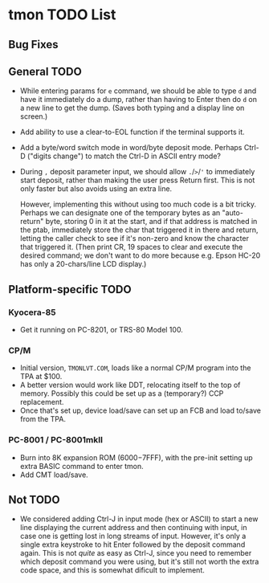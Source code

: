 tmon TODO List
==============

Bug Fixes
---------


General TODO
------------

- While entering params for `e` command, we should be able to type `d` and
  have it immediately do a dump, rather than having to Enter then do `d` on
  a new line to get the dump. (Saves both typing and a display line on
  screen.)

- Add ability to use a clear-to-EOL function if the terminal supports it.

- Add a byte/word switch mode in word/byte deposit mode. Perhaps Ctrl-D
  ("digits change") to match the Ctrl-D in ASCII entry mode?

- During `,` deposit parameter input, we should allow `.`/`>`/`'` to
  immediately start deposit, rather than making the user press Return
  first. This is not only faster but also avoids using an extra line.

  However, implementing this without using too much code is a bit tricky.
  Perhaps we can designate one of the temporary bytes as an "auto-return"
  byte, storing 0 in it at the start, and if that address is matched in the
  ptab, immediately store the char that triggered it in there and return,
  letting the caller check to see if it's non-zero and know the character
  that triggered it. (Then print CR, 19 spaces to clear and execute the
  desired command; we don't want to do more because e.g. Epson HC-20 has
  only a 20-chars/line LCD display.)


Platform-specific TODO
----------------------

### Kyocera-85

- Get it running on PC-8201, or TRS-80 Model 100.

### CP/M

- Initial version, `TMONLVT.COM`, loads like a normal CP/M program into the
  TPA at $100.
- A better version would work like DDT, relocating itself to the top of
  memory. Possibly this could be set up as a (temporary?) CCP replacement.
- Once that's set up, device load/save can set up an FCB and load to/save
  from the TPA.

### PC-8001 / PC-8001mkII

- Burn into 8K expansion ROM ($6000-$7FFF), with the pre-init setting up
  extra BASIC command to enter tmon.
- Add CMT load/save.


Not TODO
--------

- We considered adding Ctrl-J in input mode (hex or ASCII) to start a new
  line displaying the current address and then continuing with input, in
  case one is getting lost in long streams of input. However, it's only a
  single extra keystroke to hit Enter followed by the deposit command
  again. This is not _quite_ as easy as Ctrl-J, since you need to remember
  which deposit command you were using, but it's still not worth the extra
  code space, and this is somewhat dificult to implement.
